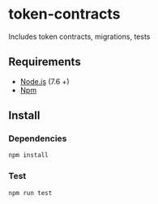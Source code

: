 # token-contracts
Includes token contracts, migrations, tests

## Requirements

* [Node.js](https://github.com/nodejs/node) (7.6 +)
* [Npm](https://www.npmjs.com/package/npm)

## Install

### Dependencies
```bash
npm install
```

### Test 

```bash
npm run test
```


